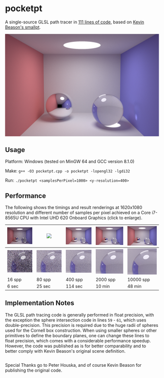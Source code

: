 # pocketpt
A single-source GLSL path tracer in [111 lines of code](pocketpt.cpp), based on [Kevin Beason's smallpt](http://kevinbeason.com/smallpt).

<img src="img/1080p-10K.png" width="600">


## Usage 

Platform: Windows (tested on MinGW 64 and GCC version 8.1.0)

Make: `g++ -O3 pocketpt.cpp -o pocketpt -lopengl32 -lgdi32`

Run:  `./pocketpt <samplesPerPixel=1000> <y-resolution=400>`

## Performance

The following shows the timings and result renderings at 1620x1080 resolution and different number of samples per pixel achieved on a Core i7-8565U CPU with Intel UHD 620 Onboard Graphics (click to enlarge).

<img src="img/1080p-16.png" width="200">|<img src="img/1080p-80.png" width="200"> |<img src="img/1080p-400.png" width="200">  | <img src="img/1080p-2K.png" width="200"> | <img src="img/1080p-10K.png" width="200">
------- | ------- | ------- | -------- | ---------
<img src="img/zoom-1080p-16.png" width="200">|<img src="img/zoom-1080p-80.png" width="200"> |<img src="img/zoom-1080p-400.png" width="200">  | <img src="img/zoom-1080p-2K.png" width="200"> | <img src="img/zoom-1080p-10K.png" width="200">
16 spp  | 80 spp  | 400 spp | 2000 spp | 10000 spp
6 sec   | 25 sec  | 114 sec | 10 min   | 48 min 


## Implementation Notes

The GLSL path tracing code is generally performed in float precision, with the exception the sphere intersection code in lines `59` - `61`, which uses double-precision. This precision is required due to the huge radii of spheres used for the Cornell box construction. When using smaller spheres or other primitives to define the boundary planes, one can change these lines to float precision, which comes with a considerable performance speedup. However, the code was published as is for better comparability and to better comply with Kevin Beason's original scene definition.


## 
Special Thanks go to Peter Houska, and of course Kevin Beason for publishing the original code.
